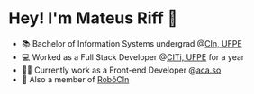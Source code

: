 # Hey! I'm Mateus Riff 👋

- 📚 Bachelor of Information Systems undergrad @[CIn, UFPE](https://portal.cin.ufpe.br/)
- 💻 Worked as a Full Stack Developer @[CITi, UFPE](https://citi.org.br/) for a year
- 👨‍💻 Currently work as a Front-end Developer @[aca.so](https://github.com/aca-so)
- 🤖 Also a member of [RobôCIn](https://github.com/robocin/)
